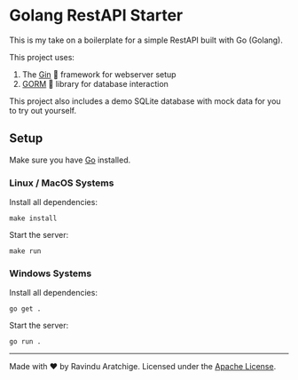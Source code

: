# Golang RestAPI Starter

This is my take on a boilerplate for a simple RestAPI built with Go (Golang).

This project uses:

1. The <a href="https://gin-gonic.com/">Gin</a> 🥃 framework for webserver setup
2. <a href="https://gorm.io/">GORM</a> 🦦 library for database interaction

This project also includes a demo SQLite database with mock data for you to try out yourself.

## Setup

Make sure you have <a href="https://go.dev/doc/install">Go</a> installed.

### Linux / MacOS Systems

Install all dependencies:

```shell
make install
```

Start the server:

```shell
make run
```

### Windows Systems

Install all dependencies:

```shell
go get .
```

Start the server:

```shell
go run .
```

---

Made with ❤️ by Ravindu Aratchige. Licensed under the <a href="https://github.com/ravi-aratchige/golang-restapi-starter/blob/main/LICENSE">Apache License<a>.
